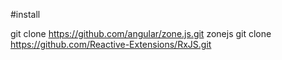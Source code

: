#install

git clone https://github.com/angular/zone.js.git zonejs
git clone https://github.com/Reactive-Extensions/RxJS.git